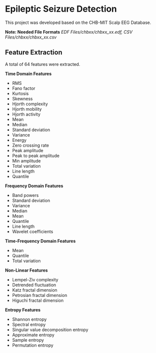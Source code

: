 # Epileptic Seizure Detection

This project was developed based on the CHB-MIT Scalp EEG Database.

**Note: Needed File Formats** *EDF Files/chbxx/chbxx_xx.edf, CSV Files/chbxx/chbxx_xx.csv*

## Feature Extraction

A total of 64 features were extracted.

**Time Domain Features**
- RMS
- Fano factor
- Kurtosis
- Skewness
- Hjorth complexity
- Hjorth mobility
- Hjorth activity
- Mean
- Median
- Standard deviation
- Variance
- Energy
- Zero crossing rate
- Peak amplitude
- Peak to peak amplitude
- Min amplitude
- Total variation
- Line length
- Quantile


**Frequency Domain Features**
- Band powers
- Standard deviation
- Variance
- Median
- Mean
- Quantile
- Line length
- Wavelet coefficients

**Time-Frequency Domain Features**
- Mean
- Quantile
- Total variation

**Non-Linear Features**
- Lempel-Ziv complexity
- Detrended fluctuation
- Katz fractal dimension
- Petrosian fractal dimension
- Higuchi fractal dimension


**Entropy Features**
- Shannon entropy
- Spectral entropy
- Singular value decomposition entropy
- Approximate entropy
- Sample entropy
- Permutation entropy
